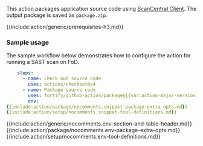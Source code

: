 This action packages application source code using [ScanCentral Client]({{var:sc-client-doc-base-url}}#cli/package-cmd.htm). The output package is saved as `package.zip`.

{{include:action/generic/prerequisites-h3.md}}

### Sample usage

The sample workflow below demonstrates how to configure the action for running a SAST scan on FoD.

```yaml
    steps:  
      - name: Check out source code
        uses: actions/checkout@v4  
      - name: Package source code
        uses: fortify/github-action/package@{{var:action-major-version}}
        env:
{{include:action/package/nocomments.snippet-package-extra-opts.md}}
{{include:action/setup/nocomments.snippet-tool-definitions.md}}
```

{{include:action/generic/nocomments.env-section-and-table-header.md}}
{{include:action/package/nocomments.env-package-extra-opts.md}}
{{include:action/setup/nocomments.env-tool-definitions.md}}
